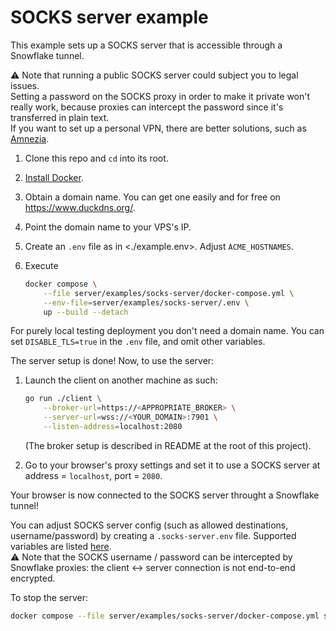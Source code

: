 # SOCKS server example

This example sets up a SOCKS server that
is accessible through a Snowflake tunnel.

⚠️ Note that running a public SOCKS server
could subject you to legal issues.  
Setting a password on the SOCKS proxy
in order to make it private won't really work,
because proxies can intercept the password
since it's transferred in plain text.  
If you want to set up a personal VPN,
there are better solutions, such as [Amnezia](https://amnezia.org/en/self-hosted).

1. Clone this repo and `cd` into its root.
2. [Install Docker](https://docs.docker.com/engine/install/).
3. Obtain a domain name.
    You can get one easily and for free on <https://www.duckdns.org/>.
4. Point the domain name to your VPS's IP.
5. Create an `.env` file as in <./example.env>.
    Adjust `ACME_HOSTNAMES`.
6. Execute

    ```bash
    docker compose \
        --file server/examples/socks-server/docker-compose.yml \
        --env-file=server/examples/socks-server/.env \
        up --build --detach
    ```

For purely local testing deployment you don't need a domain name.
You can set `DISABLE_TLS=true` in the `.env` file, and omit other variables.

The server setup is done! Now, to use the server:

1. Launch the client on another machine as such:

    ```bash
    go run ./client \
        --broker-url=https://<APPROPRIATE_BROKER> \
        --server-url=wss://<YOUR_DOMAIN>:7901 \
        --listen-address=localhost:2080
    ```

    (The broker setup is described in README at the root of this project).
2. Go to your browser's proxy settings and set it to use a SOCKS server
    at address = `localhost`, port = `2080`.

Your browser is now connected to the SOCKS server
throught a Snowflake tunnel!

You can adjust SOCKS server config
(such as allowed destinations, username/password)
by creating a `.socks-server.env` file.
Supported variables are listed [here](https://github.com/serjs/socks5-server?tab=readme-ov-file#list-of-supported-config-parameters).  
⚠️ Note that the SOCKS username / password can be intercepted
by Snowflake proxies:
the client \<-\> server connection
is not end-to-end encrypted.

To stop the server:

```bash
docker compose --file server/examples/socks-server/docker-compose.yml stop
```
